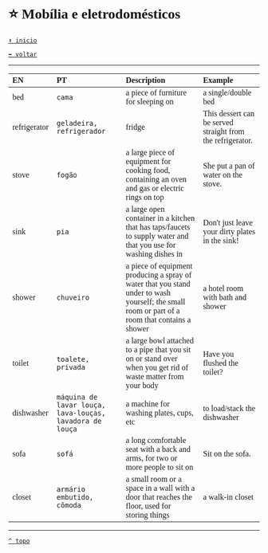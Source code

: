 <font face="Calibri">

# ⭐ Mobília e eletrodomésticos

[`⬆️ inicio`](../../EF%20Route.md)

[`⬅️ voltar`](../Iniciante%202.md)

---

| EN | PT | Description | Example |
|:-|:-|:-|:-|
| bed | `cama` | a piece of furniture for sleeping on | a single/double bed |
| refrigerator | `geladeira, refrigerador` | fridge | This dessert can be served straight from the refrigerator. |
| stove | `fogão` | a large piece of equipment for cooking food, containing an oven and gas or electric rings on top | She put a pan of water on the stove. |
| sink | `pia` | a large open container in a kitchen that has taps/faucets to supply water and that you use for washing dishes in | Don't just leave your dirty plates in the sink! |
| shower | `chuveiro` | a piece of equipment producing a spray of water that you stand under to wash yourself; the small room or part of a room that contains a shower | a hotel room with bath and shower |
| toilet | `toalete, privada` | a large bowl attached to a pipe that you sit on or stand over when you get rid of waste matter from your body | Have you flushed the toilet? |
| dishwasher | `máquina de lavar louça, lava-louças, lavadora de louça` | a machine for washing plates, cups, etc | to load/stack the dishwasher |
| sofa | `sofá` | a long comfortable seat with a back and arms, for two or more people to sit on | Sit on the sofa. |
| closet | `armário embutido, cômoda` | a small room or a space in a wall with a door that reaches the floor, used for storing things | a walk-in closet |

---

[`^ topo`](#-Mobilia-e-eletrodomesticos)
</font>
